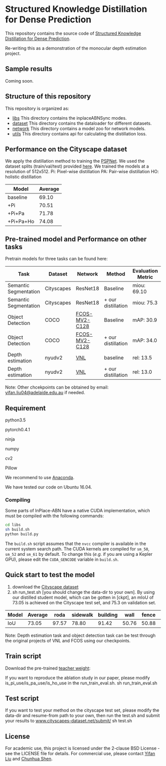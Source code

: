 #  Structured Knowledge Distillation for Dense Prediction

This repository contains the source code of [Structured Knowledge Distillation for Dense Prediction](https://arxiv.org/pdf/1903.04197.pdf).

Re-writing this as a demonstration of the monocular depth estimation project.

## Sample results

Coming soon.
 
## Structure of this repository
This repository is organized as:
* [libs](/libs/) This directory contains the inplaceABNSync modes.
* [dataset](/dataset/) This directory contains the dataloader for different datasets.
* [network](/network/) This directory contains a model zoo for network models.
* [utils](/utils/) This directory contains api for calculating the distillation loss.

## Performance on the Cityscape dataset
We apply the distillation method to training the [PSPNet](https://arxiv.org/abs/1612.01105). We used the dataset splits (train/val/test) provided [here](https://github.com/speedinghzl/pytorch-segmentation-toolbox). We trained the models at a resolution of 512x512.
Pi: Pixel-wise distillation PA: Pair-wise distillation HO: holistic distillation

| Model | Average |
| -- | -- |
| baseline | 69.10 |
| +Pi | 70.51 |
| +Pi+Pa | 71.78 |
| +Pi+Pa+Ho | 74.08 |

## Pre-trained model and Performance on other tasks
Pretrain models for three tasks can be found here:

| Task |Dataset| Network |Method | Evaluation Metric|Link|
| -- | -- |-- | -- |-- |-- |
| Semantic Segmentation |Cityscapes| ResNet18|Baseline|miou: 69.10 |-|
| Semantic Segmentation |Cityscapes| ResNet18|+ our distillation|miou: 75.3 |[link](https://cloudstor.aarnet.edu.au/plus/s/uL3qO51A4qxY6Eu) |
| Object Detection |COCO| [FCOS-MV2-C128](https://github.com/tianzhi0549/FCOS.git)|Baseline|mAP: 30.9 |-|
| Object Detection |COCO|  [FCOS-MV2-C128](https://github.com/tianzhi0549/FCOS.git)|+ our distillation|mAP: 34.0 |[link](https://cloudstor.aarnet.edu.au/plus/s/Hqq9HSI8GXrR0b0) |
| Depth estimation |nyudv2| [VNL](https://github.com/YvanYin/VNL_Monocular_Depth_Prediction.git)|baseline|rel: 13.5 |-|
| Depth estimation | nyudv2|[VNL](https://github.com/YvanYin/VNL_Monocular_Depth_Prediction.git)|+ our distillation|rel: 13.0 |[link](https://cloudstor.aarnet.edu.au/plus/s/IXk0i0cJaibgJAr)|

Note: Other chcekpoints can be obtained by email: yifan.liu04@adelaide.edu.au if needed.


## Requirement
python3.5 

pytorch0.4.1 

ninja 

numpy 

cv2 

Pillow

We recommend to use [Anaconda](https://conda.io/docs/user-guide/install/linux.html).

We have tested our code on Ubuntu 16.04.

### Compiling

Some parts of InPlace-ABN have a native CUDA implementation, which must be compiled with the following commands:
```bash
cd libs
sh build.sh
python build.py
``` 
The `build.sh` script assumes that the `nvcc` compiler is available in the current system search path.
The CUDA kernels are compiled for `sm_50`, `sm_52` and `sm_61` by default.
To change this (_e.g._ if you are using a Kepler GPU), please edit the `CUDA_GENCODE` variable in `build.sh`.

## Quick start to test the model
1. download the [Cityscape dataset](https://www.cityscapes-dataset.com/)
2. sh run_test.sh [you should change the data-dir to your own]. By using our distilled student model, which can be gotten in [ckpt], an mIoU of 73.05 is achieved on the Cityscape test set, and 75.3 on validation set.

| Model | Average | roda | sidewalk | building|	wall | fence | pole | trafficlight | trafficsign | vegetation | terrain | sky | person | rider | car | truck | bus | train | motorcycle | bicycle |
| -- | -- | -- | -- | -- | -- | -- | -- | -- | -- | -- | -- | -- | -- | -- | -- | -- | -- | -- | -- | -- |
| IoU | 73.05 | 97.57 | 78.80 | 91.42 | 50.76 | 50.88 | 60.77 | 67.93 | 73.18 | 92.49 | 70.36 | 94.56 | 82.81 | 61.64 | 94.89 | 60.14 | 66.62 | 59.93 | 61.50 | 71.71 |

Note: Depth estimation task and object detection task can be test through the original projects of VNL and FCOS using our checkpoints.
## Train script
Download the pre-trained [teacher weight](https://cloudstor.aarnet.edu.au/plus/s/tFjYfBJiarVi0pG):

If you want to reproduce the ablation study in our paper, please modify is_pi_use/is_pa_use/is_ho_use in the run_train_eval.sh.
sh run_train_eval.sh

## Test script
If you want to test your method on the cityscape test set, please modify the data-dir and resume-from path to your own, then run the test.sh and submit your results to www.cityscapes-dataset.net/submit/ 
sh test.sh

## License
For academic use, this project is licensed under the 2-clause BSD License - see the LICENSE file for details. For commercial use, please contact [Yifan Liu](yifan.liu04@adelaide.edu.au) and [Chunhua Shen](chunhua.shen@adelaide.edu.au).
